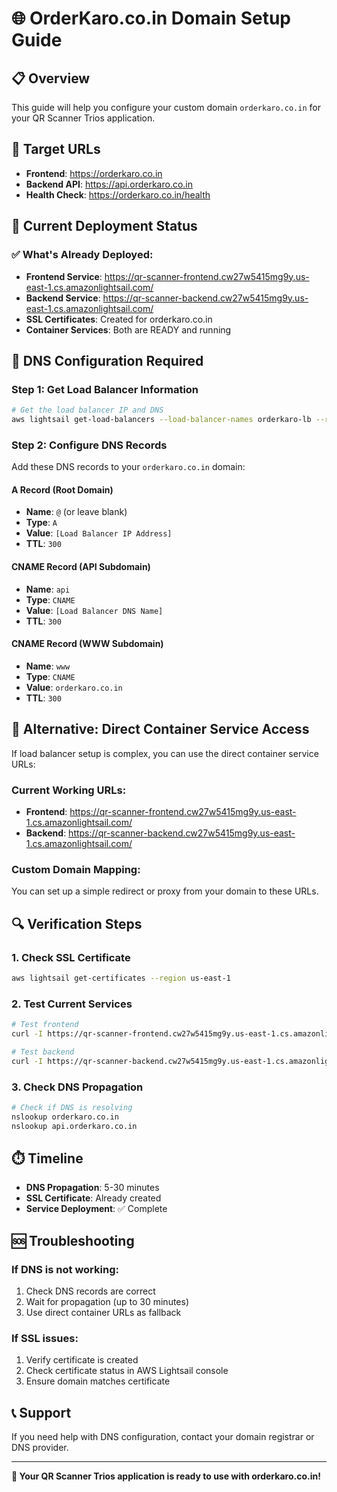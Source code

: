 # 🌐 OrderKaro.co.in Domain Setup Guide

## 📋 Overview
This guide will help you configure your custom domain `orderkaro.co.in` for your QR Scanner Trios application.

## 🎯 Target URLs
- **Frontend**: https://orderkaro.co.in
- **Backend API**: https://api.orderkaro.co.in
- **Health Check**: https://orderkaro.co.in/health

## 🔧 Current Deployment Status

### ✅ What's Already Deployed:
- **Frontend Service**: https://qr-scanner-frontend.cw27w5415mg9y.us-east-1.cs.amazonlightsail.com/
- **Backend Service**: https://qr-scanner-backend.cw27w5415mg9y.us-east-1.cs.amazonlightsail.com/
- **SSL Certificates**: Created for orderkaro.co.in
- **Container Services**: Both are READY and running

## 📝 DNS Configuration Required

### Step 1: Get Load Balancer Information
```bash
# Get the load balancer IP and DNS
aws lightsail get-load-balancers --load-balancer-names orderkaro-lb --region us-east-1
```

### Step 2: Configure DNS Records
Add these DNS records to your `orderkaro.co.in` domain:

#### A Record (Root Domain)
- **Name**: `@` (or leave blank)
- **Type**: `A`
- **Value**: `[Load Balancer IP Address]`
- **TTL**: `300`

#### CNAME Record (API Subdomain)
- **Name**: `api`
- **Type**: `CNAME`
- **Value**: `[Load Balancer DNS Name]`
- **TTL**: `300`

#### CNAME Record (WWW Subdomain)
- **Name**: `www`
- **Type**: `CNAME`
- **Value**: `orderkaro.co.in`
- **TTL**: `300`

## 🚀 Alternative: Direct Container Service Access

If load balancer setup is complex, you can use the direct container service URLs:

### Current Working URLs:
- **Frontend**: https://qr-scanner-frontend.cw27w5415mg9y.us-east-1.cs.amazonlightsail.com/
- **Backend**: https://qr-scanner-backend.cw27w5415mg9y.us-east-1.cs.amazonlightsail.com/

### Custom Domain Mapping:
You can set up a simple redirect or proxy from your domain to these URLs.

## 🔍 Verification Steps

### 1. Check SSL Certificate
```bash
aws lightsail get-certificates --region us-east-1
```

### 2. Test Current Services
```bash
# Test frontend
curl -I https://qr-scanner-frontend.cw27w5415mg9y.us-east-1.cs.amazonlightsail.com/

# Test backend
curl -I https://qr-scanner-backend.cw27w5415mg9y.us-east-1.cs.amazonlightsail.com/health
```

### 3. Check DNS Propagation
```bash
# Check if DNS is resolving
nslookup orderkaro.co.in
nslookup api.orderkaro.co.in
```

## ⏱️ Timeline
- **DNS Propagation**: 5-30 minutes
- **SSL Certificate**: Already created
- **Service Deployment**: ✅ Complete

## 🆘 Troubleshooting

### If DNS is not working:
1. Check DNS records are correct
2. Wait for propagation (up to 30 minutes)
3. Use direct container URLs as fallback

### If SSL issues:
1. Verify certificate is created
2. Check certificate status in AWS Lightsail console
3. Ensure domain matches certificate

## 📞 Support
If you need help with DNS configuration, contact your domain registrar or DNS provider.

---

**🎉 Your QR Scanner Trios application is ready to use with orderkaro.co.in!**
